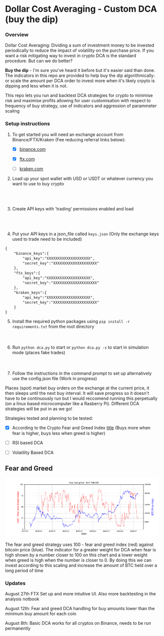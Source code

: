 # Dollar Cost Averaging - Custom DCA (buy the dip)


### Overview
Dollar Cost Averaging: Dividing a sum of investment money to be invested periodically to reduce the impact of volatility on the purchase price. If you want a risk mitigating way to invest in crypto DCA is the standard procedure. But can we do better?

**Buy the dip** - I'm sure you've heard it before but it's easier said than done. The indicators in this repo are provided to help buy the dip algorithmically: or scale the amount per DCA order to invest more when it's likely crpyto is dipping and less when it is not.

This repo lets you run and backtest DCA strategies for crypto to minimise risk and maximise profits allowing for user customisation with respect to frequency of buy strategy, use of indicators and aggression of parammeter scaling

### Setup instructions

1. To get started you will need an exchange account from Binance/FTX/Kraken (Fee reducing referral links below):

    - [x] [binance.com](https://accounts.binance.com/en/register?ref=CP1DAOWU)
    - [x] [ftx.com](https://ftx.com/#a=33799830)
    - [ ] [kraken.com](https://r.kraken.com/KeJqje)


2. Load up your spot wallet with USD or USDT or whatever currency you want to use to buy crypto 
<br></br><br></br>
3. Create API keys with 'trading' permissions enabled and load 
<br></br><br></br>
4. Put your API keys in a json_file called `keys.json` (Only the exchange keys used to trade need to be included)

```
{
    "binance_keys":{
        "api_key":"XXXXXXXXXXXXXXXXXXXX",
        "secret_key":"XXXXXXXXXXXXXXXXXXXX"
    },
    "ftx_keys":{
        "api_key":"XXXXXXXXXXXXXXXXXXXX",
        "secret_key":"XXXXXXXXXXXXXXXXXXXX"
    },
    "kraken_keys":{
    	"api_key":"XXXXXXXXXXXXXXXXXXXX",
        "secret_key":"XXXXXXXXXXXXXXXXXXXX"
    }
}
```

5. Install the required python packages using `pip install -r requirements.txt` from the root directory
<br></br><br></br>
6. Run `python dca.py` to start or `python dca.py -s` to start in simulation mode (places fake trades)
<br></br><br></br>
7. Follow the instructions in the command prompt to set up alternatively use the config.json file (Work in progress) 

Places (spot) market buy orders on the exchange at the current price, it then sleeps until the next buy interval. It will save progress so it doesn't have to be continuously run but I would reccomend running this perpetually (on a linux based microcomputer like a Rasberry Pi). Different DCA strategies will be put in as we go!

Strategies tested and planning to be tested:
- [x] According to the Crypto Fear and Greed Index [title](https://alternative.me/crypto/fear-and-greed-index) (Buys more when fear is higher, buys less when greed is higher)
- [ ] RSI based DCA
- [ ] Volatility Based DCA


## Fear and Greed
![fear_greed](fg_btc.png)

The fear and greed strategy uses 100 - fear and greed index (red) against bitcoin price (blue). The indicator for a greater weight for DCA when fear is high shown by a number closer to 100 on this chart and a lower weight when greed is high when the number is closer to 0. By doing this we can invest according to this scaling and increase the amount of BTC held over a long period of time


### Updates
August 27th
FTX Set up and more intuitive UI. Also more backtesting in the analysis notbook

August 12th:
Fear and greed DCA handling for buy amounts lower than the minimum buy amount for each coin

August 8th:
Basic DCA works for all cryptos on Binance, needs to be run permanently


